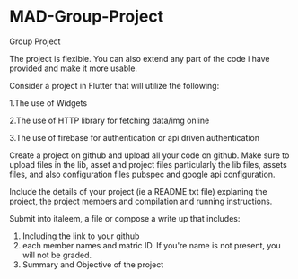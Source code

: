 # MAD-Group-Project
Group Project

The project is flexible. You can also extend any part of the code i have provided and make it more usable.

Consider a project in Flutter that will utilize the following:

1.The use of Widgets

2.The use of HTTP library for fetching data/img online

3.The use of firebase for authentication or api driven authentication

Create a project on github and upload all your code on github. Make sure to upload files in the lib, asset and project files particularly the lib files, assets files, and also configuration files pubspec and google api configuration.

Include the details of your project (ie a README.txt file) explaning the project, the project members and compilation and running instructions.

Submit into italeem, a file or compose a write up that includes:

1. Including the link to your github
2. each member names and matric ID. If you're name is not present, you will not be graded.
3. Summary and Objective of the project
